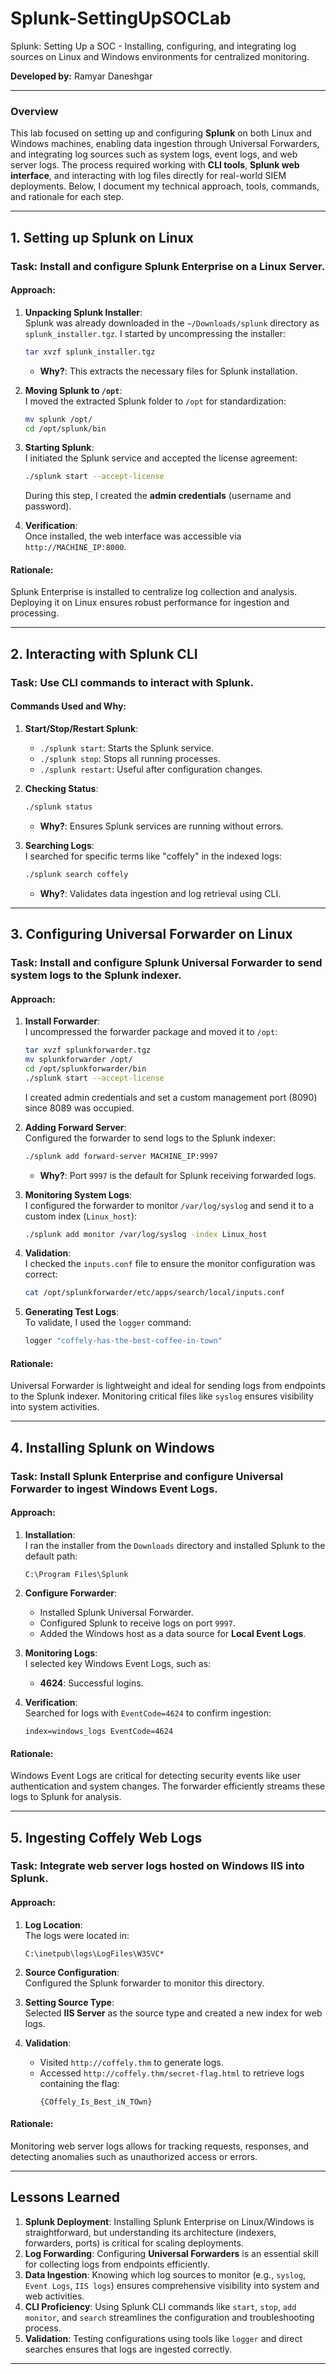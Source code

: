 # Splunk-SettingUpSOCLab
Splunk: Setting Up a SOC - Installing, configuring, and integrating log sources on Linux and Windows environments for centralized monitoring.

**Developed by:** Ramyar Daneshgar  

---

### **Overview**  
This lab focused on setting up and configuring **Splunk** on both Linux and Windows machines, enabling data ingestion through Universal Forwarders, and integrating log sources such as system logs, event logs, and web server logs. The process required working with **CLI tools**, **Splunk web interface**, and interacting with log files directly for real-world SIEM deployments. Below, I document my technical approach, tools, commands, and rationale for each step.

---

## **1. Setting up Splunk on Linux**  

### **Task:** Install and configure Splunk Enterprise on a Linux Server.  

#### **Approach:**  
1. **Unpacking Splunk Installer**:  
   Splunk was already downloaded in the `~/Downloads/splunk` directory as `splunk_installer.tgz`. I started by uncompressing the installer:  
   ```bash
   tar xvzf splunk_installer.tgz
   ```  
   - **Why?**: This extracts the necessary files for Splunk installation.

2. **Moving Splunk to `/opt`**:  
   I moved the extracted Splunk folder to `/opt` for standardization:  
   ```bash
   mv splunk /opt/
   cd /opt/splunk/bin
   ```  

3. **Starting Splunk**:  
   I initiated the Splunk service and accepted the license agreement:  
   ```bash
   ./splunk start --accept-license
   ```  
   During this step, I created the **admin credentials** (username and password).  

4. **Verification**:  
   Once installed, the web interface was accessible via `http://MACHINE_IP:8000`.  

#### **Rationale:**  
Splunk Enterprise is installed to centralize log collection and analysis. Deploying it on Linux ensures robust performance for ingestion and processing.

---

## **2. Interacting with Splunk CLI**  

### **Task:** Use CLI commands to interact with Splunk.  

#### **Commands Used and Why**:  
1. **Start/Stop/Restart Splunk**:  
   - `./splunk start`: Starts the Splunk service.  
   - `./splunk stop`: Stops all running processes.  
   - `./splunk restart`: Useful after configuration changes.  

2. **Checking Status**:  
   ```bash
   ./splunk status
   ```  
   - **Why?**: Ensures Splunk services are running without errors.

3. **Searching Logs**:  
   I searched for specific terms like "coffely" in the indexed logs:  
   ```bash
   ./splunk search coffely
   ```  
   - **Why?**: Validates data ingestion and log retrieval using CLI.

---

## **3. Configuring Universal Forwarder on Linux**  

### **Task:** Install and configure Splunk Universal Forwarder to send system logs to the Splunk indexer.  

#### **Approach:**  
1. **Install Forwarder**:  
   I uncompressed the forwarder package and moved it to `/opt`:  
   ```bash
   tar xvzf splunkforwarder.tgz  
   mv splunkforwarder /opt/  
   cd /opt/splunkforwarder/bin
   ./splunk start --accept-license
   ```  
   I created admin credentials and set a custom management port (8090) since 8089 was occupied.  

2. **Adding Forward Server**:  
   Configured the forwarder to send logs to the Splunk indexer:  
   ```bash
   ./splunk add forward-server MACHINE_IP:9997
   ```  
   - **Why?**: Port `9997` is the default for Splunk receiving forwarded logs.  

3. **Monitoring System Logs**:  
   I configured the forwarder to monitor `/var/log/syslog` and send it to a custom index (`Linux_host`):  
   ```bash
   ./splunk add monitor /var/log/syslog -index Linux_host
   ```  

4. **Validation**:  
   I checked the `inputs.conf` file to ensure the monitor configuration was correct:  
   ```bash
   cat /opt/splunkforwarder/etc/apps/search/local/inputs.conf
   ```  

5. **Generating Test Logs**:  
   To validate, I used the `logger` command:  
   ```bash
   logger "coffely-has-the-best-coffee-in-town"
   ```  

#### **Rationale:**  
Universal Forwarder is lightweight and ideal for sending logs from endpoints to the Splunk indexer. Monitoring critical files like `syslog` ensures visibility into system activities.  

---

## **4. Installing Splunk on Windows**  

### **Task:** Install Splunk Enterprise and configure Universal Forwarder to ingest Windows Event Logs.  

#### **Approach:**  
1. **Installation**:  
   I ran the installer from the `Downloads` directory and installed Splunk to the default path:  
   ```
   C:\Program Files\Splunk
   ```  

2. **Configure Forwarder**:  
   - Installed Splunk Universal Forwarder.  
   - Configured Splunk to receive logs on port `9997`.  
   - Added the Windows host as a data source for **Local Event Logs**.  

3. **Monitoring Logs**:  
   I selected key Windows Event Logs, such as:  
   - **4624**: Successful logins.  

4. **Verification**:  
   Searched for logs with `EventCode=4624` to confirm ingestion:  
   ```spl
   index=windows_logs EventCode=4624
   ```  

#### **Rationale:**  
Windows Event Logs are critical for detecting security events like user authentication and system changes. The forwarder efficiently streams these logs to Splunk for analysis.  

---

## **5. Ingesting Coffely Web Logs**  

### **Task:** Integrate web server logs hosted on Windows IIS into Splunk.  

#### **Approach:**  
1. **Log Location**:  
   The logs were located in:  
   ```
   C:\inetpub\logs\LogFiles\W3SVC*
   ```  

2. **Source Configuration**:  
   Configured the Splunk forwarder to monitor this directory.  

3. **Setting Source Type**:  
   Selected **IIS Server** as the source type and created a new index for web logs.  

4. **Validation**:  
   - Visited `http://coffely.thm` to generate logs.  
   - Accessed `http://coffely.thm/secret-flag.html` to retrieve logs containing the flag:  
     ```
     {COffely_Is_Best_iN_TOwn}
     ```  

#### **Rationale:**  
Monitoring web server logs allows for tracking requests, responses, and detecting anomalies such as unauthorized access or errors.

---

## **Lessons Learned**  

1. **Splunk Deployment**: Installing Splunk Enterprise on Linux/Windows is straightforward, but understanding its architecture (indexers, forwarders, ports) is critical for scaling deployments.  
2. **Log Forwarding**: Configuring **Universal Forwarders** is an essential skill for collecting logs from endpoints efficiently.  
3. **Data Ingestion**: Knowing which log sources to monitor (e.g., `syslog`, `Event Logs`, `IIS logs`) ensures comprehensive visibility into system and web activities.  
4. **CLI Proficiency**: Using Splunk CLI commands like `start`, `stop`, `add monitor`, and `search` streamlines the configuration and troubleshooting process.  
5. **Validation**: Testing configurations using tools like `logger` and direct searches ensures that logs are ingested correctly.  

---
